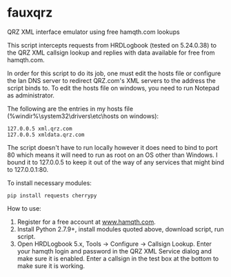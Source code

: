 # fauxqrz
QRZ XML interface emulator using free hamqth.com lookups

This script intercepts requests from HRDLogbook (tested on 5.24.0.38) to the QRZ XML callsign lookup and replies with data available for free from hamqth.com. 

In order for this script to do its job, one must edit the hosts file or configure the lan DNS server to redirect QRZ.com's XML servers to the address the script binds to. To edit the hosts file on windows, you need to run Notepad as administrator.

The following are the entries in my hosts file (%windir%\system32\drivers\etc\hosts on windows):
```
127.0.0.5 xml.qrz.com
127.0.0.5 xmldata.qrz.com
```

The script doesn't have to run locally however it does need to bind to port 80 which means it will need to run as root on an OS other than Windows. I bound it to 127.0.0.5 to keep it out of the way of any services that might bind to 127.0.0.1:80. 


To install necessary modules:
```
pip install requests cherrypy
```

How to use:

1. Register for a free account at www.hamqth.com.
2. Install Python 2.7.9+, install modules quoted above, download script, run script. 
3. Open HRDLogbook 5.x, Tools -> Configure -> Callsign Lookup. Enter
your hamqth login and password in the QRZ XML Service dialog and make sure it is enabled. Enter a callsign 
in the test box at the bottom to make sure it is working.
